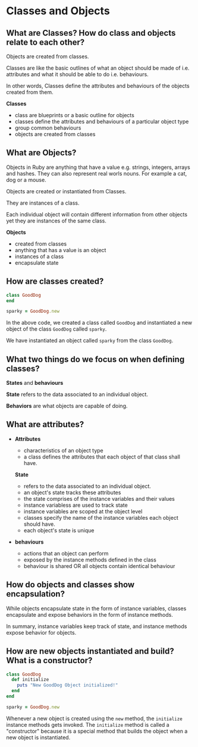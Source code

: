 # Classes and Objects

## What are Classes? How do class and objects relate to each other?

Objects are created from classes. 

Classes are like the basic outlines of what an object should be made of i.e. attributes and what it should be able to do i.e. behaviours.

In other words, Classes define the attributes and behaviours of the objects created from them. 

**Classes**

- class are blueprints or a basic outline for objects
- classes define the attributes and behaviours of a particular object type
- group common behaviours
- objects are created from classes

## What are Objects?

Objects in Ruby are anything that have a value e.g. strings, integers, arrays and hashes. They can also represent real worls nouns. For example a cat, dog or a mouse.

Objects are created or instantiated from Classes.

They are instances of a class. 

Each individual object will contain different information from other objects yet they are instances of the same class. 

**Objects**

- created from classes 
- anything that has a value is an object
- instances of a class
- encapsulate state

## How are classes created?

```ruby
class GoodDog
end

sparky = GoodDog.new
```

In the above code, we created a class called `GoodDog` and instantiated a new object of the class `GoodDog` called `sparky`.

We have instantiated an object called `sparky` from the class `GoodDog`.

## What two things do we focus on when defining classes?

**States** and **behaviours**

**State** refers to the data associated to an individual object.

**Behaviors** are what objects are capable of doing.

## What are attributes?

- **Attributes** 
  - characteristics of an object type
  - a class defines the attributes that each object of that class shall 
    have.

  **State**
  - refers to the data associated to an individual object.
  - an object's state tracks these attributes
  - the state comprises of the instance variables and their values
  - instance variabless are used to track state
  - instance variables are scoped at the object level
  - classes specify the name of the instance variables each object should 
    have.
  - each object's state is unique

- **behaviours** 
  - actions that an object can perform
  - exposed by the instance methods defined in the class
  - behaviour is shared OR all objects contain identical behaviour

## How do objects and classes show encapsulation?

While objects encapsulate state in the form of instance variables, classes encapsulate and expose behaviors in the form of instance methods.

In summary, instance variables keep track of state, and instance methods expose behavior for objects.

## How are new objects instantiated and build? What is a constructor?

```ruby
class GoodDog
  def initialize
    puts "New GoodDog Object initialized!"
  end
end

sparky = GoodDog.new

```

Whenever a new object is created using the `new` method, the `initialize` instance methods gets invoked. The `initialize` method is called a "constructor" because it is a special method that builds the object when a new object is instantiated.

